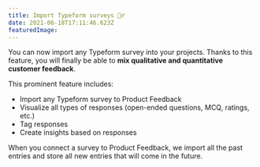 ```yaml
---
title: Import Typeform surveys 🤸‍♂️
date: 2021-06-18T17:11:46.623Z
featuredImage:
---
```


You can now import any Typeform survey into your projects. Thanks to this feature, you will finally be able to **mix qualitative and quantitative customer feedback**.

This prominent feature includes:

- Import any Typeform survey to Product Feedback
- Visualize all types of responses (open-ended questions, MCQ, ratings, etc.)
- Tag responses
- Create insights based on responses

When you connect a survey to Product Feedback, we import all the past entries and store all new entries that will come in the future.
